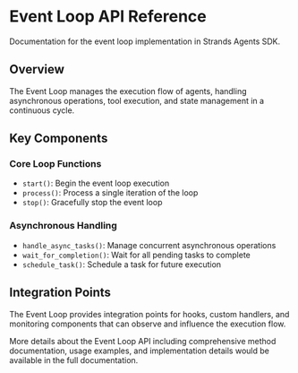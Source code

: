 # Event Loop API Reference

Documentation for the event loop implementation in Strands Agents SDK.

## Overview

The Event Loop manages the execution flow of agents, handling asynchronous operations, tool execution, and state management in a continuous cycle.

## Key Components

### Core Loop Functions
- `start()`: Begin the event loop execution
- `process()`: Process a single iteration of the loop
- `stop()`: Gracefully stop the event loop

### Asynchronous Handling
- `handle_async_tasks()`: Manage concurrent asynchronous operations
- `wait_for_completion()`: Wait for all pending tasks to complete
- `schedule_task()`: Schedule a task for future execution

## Integration Points

The Event Loop provides integration points for hooks, custom handlers, and monitoring components that can observe and influence the execution flow.

More details about the Event Loop API including comprehensive method documentation, usage examples, and implementation details would be available in the full documentation.